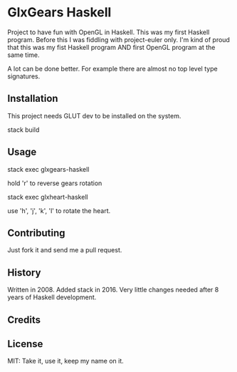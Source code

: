 # GlxGears Haskell

Project to have fun with OpenGL in Haskell. This was my first Haskell program.
Before this I was fiddling with project-euler only. I'm kind of proud that this was
my fist Haskell program AND first OpenGL program at the same time.

A lot can be done better. For example there are almost no top level type signatures.

## Installation

This project needs GLUT dev to be installed on the system.

stack build

## Usage

stack exec glxgears-haskell

hold 'r' to reverse gears rotation

stack exec glxheart-haskell

use 'h', 'j', 'k', 'l' to rotate the heart.

## Contributing

Just fork it and send me a pull request.

## History

Written in 2008. Added stack in 2016. Very little changes needed after 8 years of
Haskell development.

## Credits

## License

MIT: Take it, use it, keep my name on it.
